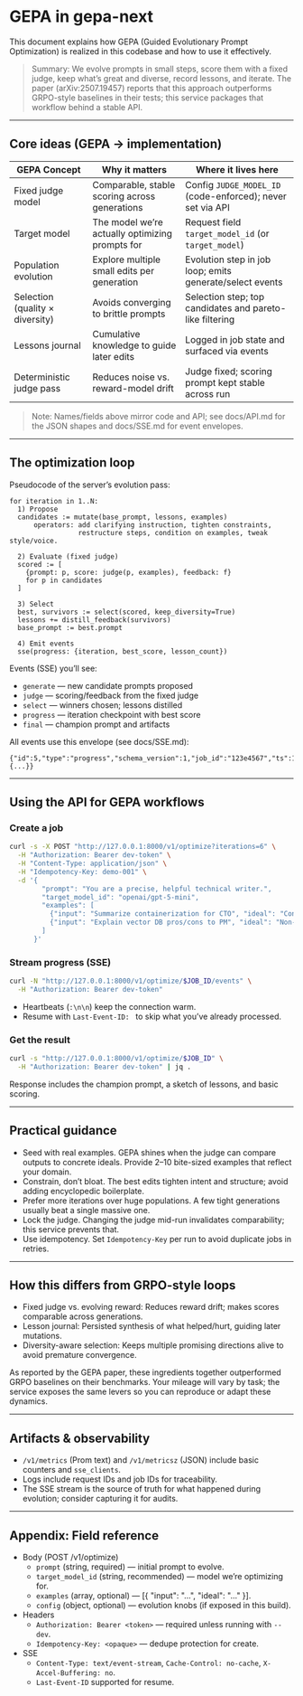 # GEPA in gepa-next

This document explains how GEPA (Guided Evolutionary Prompt Optimization) is realized in this codebase and how to use it effectively.

> Summary: We evolve prompts in small steps, score them with a fixed judge, keep what’s great and diverse, record lessons, and iterate. The paper (arXiv:2507.19457) reports that this approach outperforms GRPO-style baselines in their tests; this service packages that workflow behind a stable API.

---

## Core ideas (GEPA → implementation)

| GEPA Concept | Why it matters | Where it lives here |
| --- | --- | --- |
| Fixed judge model | Comparable, stable scoring across generations | Config `JUDGE_MODEL_ID` (code-enforced); never set via API |
| Target model | The model we’re actually optimizing prompts for | Request field `target_model_id` (or `target_model`) |
| Population evolution | Explore multiple small edits per generation | Evolution step in job loop; emits generate/select events |
| Selection (quality × diversity) | Avoids converging to brittle prompts | Selection step; top candidates and pareto-like filtering |
| Lessons journal | Cumulative knowledge to guide later edits | Logged in job state and surfaced via events |
| Deterministic judge pass | Reduces noise vs. reward-model drift | Judge fixed; scoring prompt kept stable across run |

> Note: Names/fields above mirror code and API; see docs/API.md for the JSON shapes and docs/SSE.md for event envelopes.

---

## The optimization loop

Pseudocode of the server’s evolution pass:

```text
for iteration in 1..N:
  1) Propose
  candidates := mutate(base_prompt, lessons, examples)
      operators: add clarifying instruction, tighten constraints,
                 restructure steps, condition on examples, tweak style/voice.

  2) Evaluate (fixed judge)
  scored := [
    {prompt: p, score: judge(p, examples), feedback: f}
    for p in candidates
  ]

  3) Select
  best, survivors := select(scored, keep_diversity=True)
  lessons += distill_feedback(survivors)
  base_prompt := best.prompt

  4) Emit events
  sse(progress: {iteration, best_score, lesson_count})
```

Events (SSE) you’ll see:
- `generate` — new candidate prompts proposed
- `judge` — scoring/feedback from the fixed judge
- `select` — winners chosen; lessons distilled
- `progress` — iteration checkpoint with best score
- `final` — champion prompt and artifacts

All events use this envelope (see docs/SSE.md):

```
{"id":5,"type":"progress","schema_version":1,"job_id":"123e4567","ts":1712345678,"data":{...}}
```

---

## Using the API for GEPA workflows

### Create a job
```bash
curl -s -X POST "http://127.0.0.1:8000/v1/optimize?iterations=6" \
  -H "Authorization: Bearer dev-token" \
  -H "Content-Type: application/json" \
  -H "Idempotency-Key: demo-001" \
  -d '{
        "prompt": "You are a precise, helpful technical writer.",
        "target_model_id": "openai/gpt-5-mini",
        "examples": [
          {"input": "Summarize containerization for CTO", "ideal": "Concise, trade-offs, ops view"},
          {"input": "Explain vector DB pros/cons to PM", "ideal": "Non-hype, risks, budgets"}
        ]
      }'
```

### Stream progress (SSE)
```bash
curl -N "http://127.0.0.1:8000/v1/optimize/$JOB_ID/events" \
  -H "Authorization: Bearer dev-token"
```
- Heartbeats (`:\n\n`) keep the connection warm.
- Resume with `Last-Event-ID: ` to skip what you’ve already processed.

### Get the result
```bash
curl -s "http://127.0.0.1:8000/v1/optimize/$JOB_ID" \
  -H "Authorization: Bearer dev-token" | jq .
```
Response includes the champion prompt, a sketch of lessons, and basic scoring.

---

## Practical guidance

- Seed with real examples. GEPA shines when the judge can compare outputs to concrete ideals. Provide 2–10 bite-sized examples that reflect your domain.
- Constrain, don’t bloat. The best edits tighten intent and structure; avoid adding encyclopedic boilerplate.
- Prefer more iterations over huge populations. A few tight generations usually beat a single massive one.
- Lock the judge. Changing the judge mid-run invalidates comparability; this service prevents that.
- Use idempotency. Set `Idempotency-Key` per run to avoid duplicate jobs in retries.

---

## How this differs from GRPO-style loops
- Fixed judge vs. evolving reward: Reduces reward drift; makes scores comparable across generations.
- Lesson journal: Persisted synthesis of what helped/hurt, guiding later mutations.
- Diversity-aware selection: Keeps multiple promising directions alive to avoid premature convergence.

As reported by the GEPA paper, these ingredients together outperformed GRPO baselines on their benchmarks. Your mileage will vary by task; the service exposes the same levers so you can reproduce or adapt these dynamics.

---

## Artifacts & observability
- `/v1/metrics` (Prom text) and `/v1/metricsz` (JSON) include basic counters and `sse_clients`.
- Logs include request IDs and job IDs for traceability.
- The SSE stream is the source of truth for what happened during evolution; consider capturing it for audits.

---

## Appendix: Field reference
- Body (POST /v1/optimize)
  - `prompt` (string, required) — initial prompt to evolve.
  - `target_model_id` (string, recommended) — model we’re optimizing for.
  - `examples` (array, optional) — [{ "input": "...", "ideal": "..." }].
  - `config` (object, optional) — evolution knobs (if exposed in this build).
- Headers
  - `Authorization: Bearer <token>` — required unless running with `--dev`.
  - `Idempotency-Key: <opaque>` — dedupe protection for create.
- SSE
  - `Content-Type: text/event-stream`, `Cache-Control: no-cache`, `X-Accel-Buffering: no`.
  - `Last-Event-ID` supported for resume.
